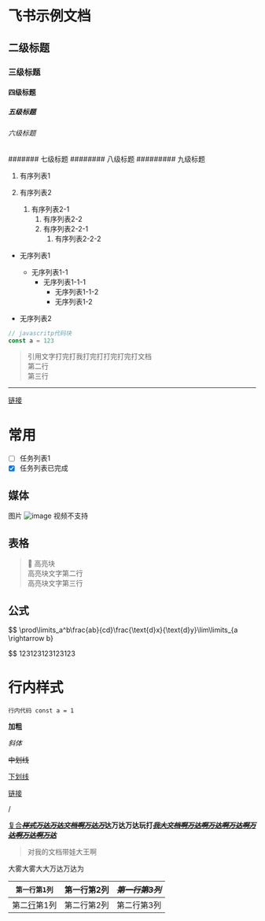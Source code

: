 # 飞书示例文档
## 二级标题
### 三级标题
#### 四级标题
##### 五级标题
###### 六级标题
####### 七级标题
######## 八级标题
######### 九级标题
1. 有序列表1

1. 有序列表2
	1. 有序列表2-1
		1. 有序列表2-2
		1. 有序列表2-2-1
			1. 有序列表2-2-2
		
- 无序列表1
	- 无序列表1-1
		- 无序列表1-1-1
			- 无序列表1-1-2
			- 无序列表1-2
	
- 无序列表2

```javascript
// javascritp代码块
const a = 123
```
> 引用文字打完打我打完打打完打完打文档  
> 第二行  
> 第三行
---
[链接](https://elog.1874.cool)
# 常用
- [ ] 任务列表1
- [x] 任务列表已完成
## 媒体
图片
![image](CTkKbqy2bomUlFxg7ouciBs1n7d)
视频不支持

## 表格


> 🦄 高亮块  
> 高亮块文字第二行  
> 高亮块文字第三行  
> 
## 公式
$$
\prod\limits_a^b\frac{ab}{cd}\frac{\text{d}x}{\text{d}y}\lim\limits_{a \rightarrow b}

$$
123123123123123
# 行内样式
`行内代码 const a = 1`

**加粗**

_斜体_

~~中划线~~

<u>下划线</u>

[链接](https://elog.1874.cool/)



/

[复合](https://elog.1874.cool/)~~_<u>**样式万达万达文档啊万达万**</u>_~~**达万达万达玩打**~~_<u>**我大文档啊万达啊万达啊万达啊万达啊万达啊万达**</u>_~~

> 对我的文档带娃大王啊

大雾大雾大大万达万达为

| `第一行第1列`                          | **第一行第2列** | ~~_**第一行第3列**_~~ |
| --------------------------------- | ---------- | ---------------- |
| 第二[行](https://elog.1874.cool/)第1列 | 第二行第2列     | 第二行第3列           |


